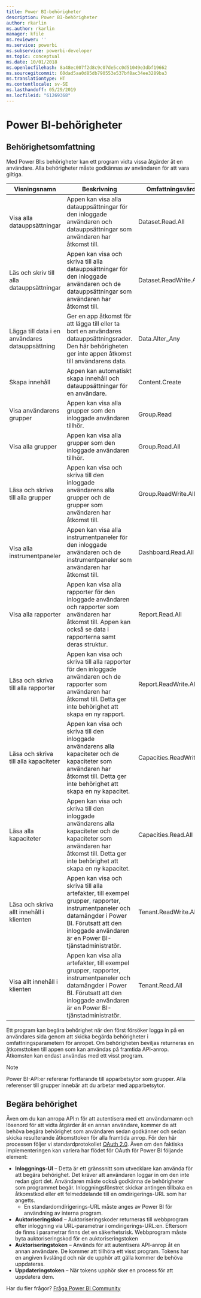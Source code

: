 ```yaml
---
title: Power BI-behörigheter
description: Power BI-behörigheter
author: rkarlin
ms.author: rkarlin
manager: kfile
ms.reviewer: ''
ms.service: powerbi
ms.subservice: powerbi-developer
ms.topic: conceptual
ms.date: 10/01/2018
ms.openlocfilehash: 8a48ec007f2d8c9c07de5cc0d51049e3dbf19662
ms.sourcegitcommit: 60dad5aa0d85db790553e537bf8ac34ee3289ba3
ms.translationtype: HT
ms.contentlocale: sv-SE
ms.lasthandoff: 05/29/2019
ms.locfileid: "61269368"
---
```

# <a name="power-bi-permissions"></a>Power BI-behörigheter

## <a name="permission-scopes"></a>Behörighetsomfattning

Med Power BI:s behörigheter kan ett program vidta vissa åtgärder åt en användare. Alla behörigheter måste godkännas av användaren för att vara giltiga.

| Visningsnamn | Beskrivning | Omfattningsvärde |
| --- | --- | --- |
| Visa alla datauppsättningar |Appen kan visa alla datauppsättningar för den inloggade användaren och datauppsättningar som användaren har åtkomst till. |Dataset.Read.All |
| Läs och skriv till alla datauppsättningar |Appen kan visa och skriva till alla datauppsättningar för den inloggade användaren och de datauppsättningar som användaren har åtkomst till. |Dataset.ReadWrite.All |
| Lägga till data i en användares datauppsättning |Ger en app åtkomst för att lägga till eller ta bort en användares datauppsättningsrader. Den här behörigheten ger inte appen åtkomst till användarens data. |Data.Alter_Any |
| Skapa innehåll |Appen kan automatiskt skapa innehåll och datauppsättningar för en användare. |Content.Create |
| Visa användarens grupper |Appen kan visa alla grupper som den inloggade användaren tillhör. |Group.Read |
| Visa alla grupper |Appen kan visa alla grupper som den inloggade användaren tillhör. |Group.Read.All |
| Läsa och skriva till alla grupper |Appen kan visa och skriva till den inloggade användarens alla grupper och de grupper som användaren har åtkomst till. |Group.ReadWrite.All |
| Visa alla instrumentpaneler |Appen kan visa alla instrumentpaneler för den inloggade användaren och de instrumentpaneler som användaren har åtkomst till. |Dashboard.Read.All |
| Visa alla rapporter |Appen kan visa alla rapporter för den inloggade användaren och rapporter som användaren har åtkomst till. Appen kan också se data i rapporterna samt deras struktur. |Report.Read.All |
| Läsa och skriva till alla rapporter |Appen kan visa och skriva till alla rapporter för den inloggade användaren och de rapporter som användaren har åtkomst till. Detta ger inte behörighet att skapa en ny rapport. |Report.ReadWrite.All |
| Läsa och skriva till alla kapaciteter |Appen kan visa och skriva till den inloggade användarens alla kapaciteter och de kapaciteter som användaren har åtkomst till. Detta ger inte behörighet att skapa en ny kapacitet. |Capacities.ReadWrite.All |
| Läsa alla kapaciteter |Appen kan visa och skriva till den inloggade användarens alla kapaciteter och de kapaciteter som användaren har åtkomst till. Detta ger inte behörighet att skapa en ny kapacitet. |Capacities.Read.All |
| Läsa och skriva allt innehåll i klienten |Appen kan visa och skriva till alla artefakter, till exempel grupper, rapporter, instrumentpaneler och datamängder i Power BI. Förutsatt att den inloggade användaren är en Power BI-tjänstadministratör. |Tenant.ReadWrite.All |
| Visa allt innehåll i klienten |Appen kan visa alla artefakter, till exempel grupper, rapporter, instrumentpaneler och datamängder i Power BI. Förutsatt att den inloggade användaren är en Power BI-tjänstadministratör. |Tenant.Read.All |

Ett program kan begära behörighet när den först försöker logga in på en användares sida genom att skicka begärda behörigheter i omfattningsparametern för anropet. Om behörigheten beviljas returneras en åtkomsttoken till appen som kan användas på framtida API-anrop. Åtkomsten kan endast användas med ett visst program.

> [!NOTE]
> Power BI-API:er refererar fortfarande till apparbetsytor som grupper. Alla referenser till grupper innebär att du arbetar med apparbetsytor.

## <a name="requesting-permissions"></a>Begära behörighet

Även om du kan anropa API:n för att autentisera med ett användarnamn och lösenord för att vidta åtgärder åt en annan användare, kommer de att behöva begära behörighet som användaren sedan godkänner och sedan skicka resulterande åtkomsttoken för alla framtida anrop. För den här processen följer vi standardprotokollet [OAuth 2.0](http://oauth.net/2/). Även om den faktiska implementeringen kan variera har flödet för OAuth för Power BI följande element:

* **Inloggnings-UI** – Detta är ett gränssnitt som utvecklare kan använda för att begära behörighet. Det kräver att användaren loggar in om den inte redan gjort det. Användaren måste också godkänna de behörigheter som programmet begär. Inloggningsfönstret skickar antingen tillbaka en åtkomstkod eller ett felmeddelande till en omdirigerings-URL som har angetts.
  * En standardomdirigerings-URL måste anges av Power BI för användning av interna program.
* **Auktoriseringskod** – Auktoriseringskoder returneras till webbprogram efter inloggning via URL-parametrar i omdirigerings-URL:en. Eftersom de finns i parametrar finns det en säkerhetsrisk. Webbprogram måste byta auktoriseringskod för en auktoriseringstoken
* **Auktoriseringstoken** – Används för att autentisera API-anrop åt en annan användare. De kommer att tillhöra ett visst program. Tokens har en angiven livslängd och när de upphör att gälla kommer de behöva uppdateras.
* **Uppdateringstoken** – När tokens upphör sker en process för att uppdatera dem.

Har du fler frågor? [Fråga Power BI Community](http://community.powerbi.com/)
